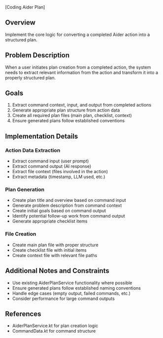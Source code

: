 [Coding Aider Plan]

## Overview
Implement the core logic for converting a completed Aider action into a structured plan.

## Problem Description
When a user initiates plan creation from a completed action, the system needs to extract relevant information from the action and transform it into a properly structured plan.

## Goals
1. Extract command context, input, and output from completed actions
2. Generate appropriate plan structure from action data
3. Create all required plan files (main plan, checklist, context)
4. Ensure generated plans follow established conventions

## Implementation Details
### Action Data Extraction
- Extract command input (user prompt)
- Extract command output (AI response)
- Extract file context (files involved in the action)
- Extract metadata (timestamp, LLM used, etc.)

### Plan Generation
- Create plan title and overview based on command input
- Generate problem description from command context
- Create initial goals based on command output
- Identify potential follow-up work from command output
- Generate appropriate checklist items

### File Creation
- Create main plan file with proper structure
- Create checklist file with initial items
- Create context file with relevant file paths

## Additional Notes and Constraints
- Use existing AiderPlanService functionality where possible
- Ensure generated plans follow established naming conventions
- Handle edge cases (empty output, failed commands, etc.)
- Consider performance for large command outputs

## References
- AiderPlanService.kt for plan creation logic
- CommandData.kt for command structure

